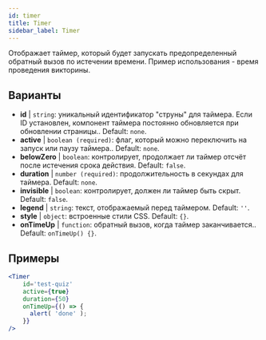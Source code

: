 ```yaml
---
id: timer 
title: Timer
sidebar_label: Timer
---
```


Отображает таймер, который будет запускать предопределенный обратный вызов по истечении времени. Пример использования - время проведения викторины.

## Варианты

* __id__ | `string`: уникальный идентификатор "струны" для таймера. Если ID установлен, компонент таймера постоянно обновляется при обновлении страницы.. Default: `none`.
* __active__ | `boolean (required)`: флаг, который можно переключить на запуск или паузу таймера.. Default: `none`.
* __belowZero__ | `boolean`: контролирует, продолжает ли таймер отсчёт после истечения срока действия. Default: `false`.
* __duration__ | `number (required)`: продолжительность в секундах для таймера. Default: `none`.
* __invisible__ | `boolean`: контролирует, должен ли таймер быть скрыт. Default: `false`.
* __legend__ | `string`: текст, отображаемый перед таймером. Default: `''`.
* __style__ | `object`: встроенные стили CSS. Default: `{}`.
* __onTimeUp__ | `function`: обратный вызов, когда таймер заканчивается.. Default: `onTimeUp() {}`.


## Примеры

```jsx live
<Timer 
    id='test-quiz'
    active={true} 
    duration={50} 
    onTimeUp={() => {
      alert( 'done' );
    }}
/>
```

